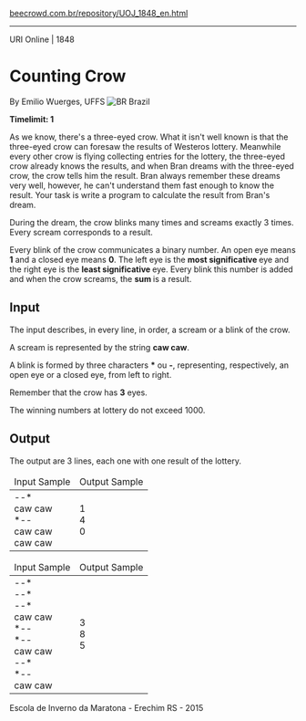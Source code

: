<p><a href="https://www.beecrowd.com.br/repository/UOJ_1848_en.html">beecrowd.com.br/repository/UOJ_1848_en.html</a></p><hr>
<div>
  <span>URI Online | 1848</span>
  <h1>Counting Crow</h1>
  <div>
    <p>By Emilio Wuerges, UFFS <img src="https://resources.beecrowd.com.br/gallery/images/flags/br.gif" alt="BR"> Brazil</p>
  </div>
  <strong>Timelimit: 1</strong>
</div>
<div>
<div>
  <p>As we know, there's a three-eyed crow. What it isn't well known is that the three-eyed crow can foresaw the results of Westeros lottery. Meanwhile every other crow is flying collecting entries for the lottery, the three-eyed crow already knows the results, and when Bran dreams with the three-eyed crow, the crow tells him the result. Bran always remember these dreams very well, however, he can't understand them fast enough to know the result. Your task is write a program to calculate the result from Bran's dream.</p>
  <p>During the dream, the crow blinks many times and screams exactly 3 times. Every scream corresponds to a result.</p>
  <p>Every blink of the crow communicates a binary number. An open eye means <strong>1</strong> and a closed eye means <strong>0</strong>. The left eye is the <strong>most significative </strong>eye and the right eye is the <strong>least significative </strong>eye. Every blink this number is added and when the crow screams, the <strong>sum </strong>is a result.</p>
</div>
<h2>Input</h2>
<div>
  <p>The input describes, in every line, in order, a scream or a blink of the crow.</p>
  <p>A scream is represented by the string <strong>caw caw</strong>.</p>
  <p>A blink is formed by three characters <strong>*</strong> ou <strong>-</strong>, representing, respectively, an open eye or a closed eye, from left to right.</p>
  <p>Remember that the crow has <strong>3</strong> eyes.</p>
  <p>The winning numbers at lottery do not exceed 1000.</p>
</div>
<h2>Output</h2>
<div>
  <p>The output are 3 lines, each one with one result of the lottery.</p>
</div>
<div></div>
  <table>
    <thead>
      <tr>
        <td>Input Sample</td>
        <td>Output Sample</td>
      </tr>
    </thead>
    <tbody>
      <tr>
        <td>
           --*<br>
           caw caw<br>
           *--<br>
           caw caw<br>
           caw caw<br>
        </td>
        <td>
           1 <br>
           4 <br>
           0 <br>
        </td>
      </tr>
    </tbody>
  </table>
  <div>
    <table>
      <thead>
        <tr>
          <td>Input Sample</td>
          <td>Output Sample</td>
        </tr>
      </thead>
      <tbody>
        <tr>
          <td>
             --* <br>
             --* <br>
             --* <br>
             caw caw <br>
             *-- <br>
             *-- <br>
             caw caw <br>
             --* <br>
             *-- <br>
             caw caw <br>
          </td>
          <td>
             3 <br>
             8 <br>
             5 <br>
          </td>
        </tr>
      </tbody>
    </table>
  </div>
  <p>
  Escola de Inverno da Maratona - Erechim RS - 2015</p>
</div>
